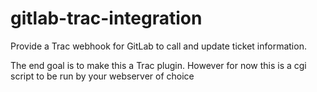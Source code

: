 gitlab-trac-integration
=======================

Provide a Trac webhook for GitLab to call and update ticket information.

The end goal is to make this a Trac plugin. However for now this is a cgi script to be run by your webserver of choice


